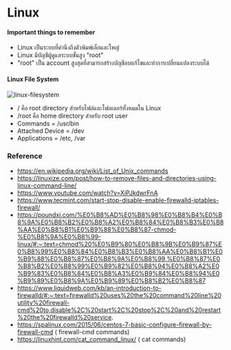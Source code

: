 # Linux

#### Important things to remember

- Linux เป็นระบบที่คำนึงถึงตัวพิมพ์เล็กและใหญ่
- Linux มีบัญชีผู้ดูแลระบบขั้นสูง "root"
- "root" เป็น account สูงสุดที่สามารถสร้างบัญชีลบแก้ไขและทำการเปลี่ยนแปลงระบบได้

#### Linux File System

![linux-filesystem](https://user-images.githubusercontent.com/15135199/100316088-66e4f380-2fec-11eb-9566-b1bea2de44bb.png)

- / คือ root directory สำหรับไฟล์และโฟลเดอร์ทั้งหมดใน Linux
- /root คือ home directory สำหรับ root user
- Commands = /usr/bin
- Attached Device = /dev
- Applications = /etc, /var



### Reference

- https://en.wikipedia.org/wiki/List_of_Unix_commands
- https://linuxize.com/post/how-to-remove-files-and-directories-using-linux-command-line/
- https://www.youtube.com/watch?v=XiPJkdwrFnA
- https://www.tecmint.com/start-stop-disable-enable-firewalld-iptables-firewall/
- https://poundxi.com/%E0%B8%AD%E0%B8%98%E0%B8%B4%E0%B8%9A%E0%B8%B2%E0%B8%A2%E0%B8%84%E0%B8%B3%E0%B8%AA%E0%B8%B1%E0%B9%88%E0%B8%87-chmod-%E0%B8%9A%E0%B8%99-linux/#:~:text=chmod%20%E0%B9%80%E0%B8%9B%E0%B9%87%E0%B8%99%E0%B8%84%E0%B8%B3%E0%B8%AA%E0%B8%B1%E0%B9%88%E0%B8%87%E0%B8%9A%E0%B8%99,%E0%B8%87%E0%B8%B2%E0%B8%99%E0%B9%82%E0%B8%94%E0%B8%A2%E0%B9%83%E0%B8%84%E0%B8%A3%E0%B9%84%E0%B8%94%E0%B9%89%E0%B8%9A%E0%B9%89%E0%B8%B2%E0%B8%87
- https://www.liquidweb.com/kb/an-introduction-to-firewalld/#:~:text=firewalld%20uses%20the%20command%20line%20utility%20firewall-cmd%20to,disable%2C%20start%2C%20stop%2C%20and%20restart%20the%20firewalld%20service.
- https://spalinux.com/2015/06/centos-7-basic-configure-firewall-by-firewall-cmd ( firewall-cmd commands)
- https://linuxhint.com/cat_command_linux/ ( cat commands)
